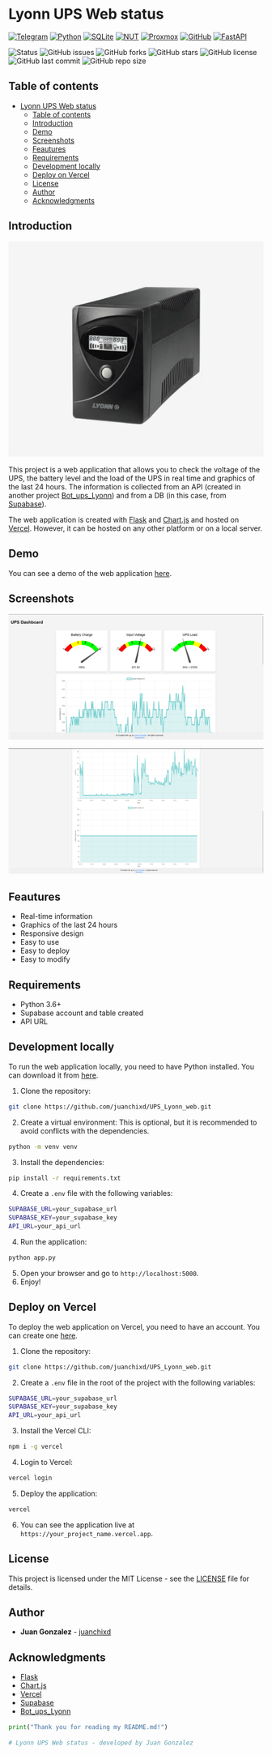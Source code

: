 # Lyonn UPS Web status

[![Telegram](https://img.shields.io/badge/Telegram-2CA5E0?style=for-the-badge&logo=telegram&logoColor=white)](https://t.me/Lyonn_UPS_bot) [![Python](https://img.shields.io/badge/Python-3776AB?style=for-the-badge&logo=python&logoColor=white)](https://www.python.org) [![SQLite](https://img.shields.io/badge/SQLite-003B57?style=for-the-badge&logo=sqlite&logoColor=white)](https://www.sqlite.org) [![NUT](https://img.shields.io/badge/NUT-000000?style=for-the-badge&logo=linux&logoColor=white)](https://networkupstools.org) [![Proxmox](https://img.shields.io/badge/Proxmox-4D4D4D?style=for-the-badge&logo=proxmox&logoColor=white)](https://www.proxmox.com) [![GitHub](https://img.shields.io/badge/GitHub-181717?style=for-the-badge&logo=github&logoColor=white)](https://github.com/juanchixd/UPS_Lyonn_web) [![FastAPI](https://img.shields.io/badge/FastAPI-009688?style=for-the-badge&logo=fastapi&logoColor=white)](https://fastapi.tiangolo.com)

![Status](https://img.shields.io/badge/Status-stable-green) ![GitHub issues](https://img.shields.io/github/issues/juanchixd/UPS_Lyonn_web) ![GitHub forks](https://img.shields.io/github/forks/juanchixd/UPS_Lyonn_web) ![GitHub stars](https://img.shields.io/github/stars/juanchixd/UPS_Lyonn_web) ![GitHub license](https://img.shields.io/github/license/juanchixd/UPS_Lyonn_web) ![GitHub last commit](https://img.shields.io/github/last-commit/juanchixd/UPS_Lyonn_web) ![GitHub repo size](https://img.shields.io/github/repo-size/juanchixd/UPS_Lyonn_web)

## Table of contents

- [Lyonn UPS Web status](#lyonn-ups-web-status)
  - [Table of contents](#table-of-contents)
  - [Introduction](#introduction)
  - [Demo](#demo)
  - [Screenshots](#screenshots)
  - [Feautures](#feautures)
  - [Requirements](#requirements)
  - [Development locally](#development-locally)
  - [Deploy on Vercel](#deploy-on-vercel)
  - [License](#license)
  - [Author](#author)
  - [Acknowledgments](#acknowledgments)

## Introduction

![Lyonn UPS Telegram Bot](img/ups.png)

This project is a web application that allows you to check the voltage of the UPS, the battery level and the load of the UPS in real time and graphics of the last 24 hours. The information is collected from an API (created in another project [Bot_ups_Lyonn](https://github.com/juanchixd/Bot_ups_Lyonn)) and from a DB (in this case, from [Supabase](https://supabase.com/)).

The web application is created with [Flask](https://flask.palletsprojects.com/en/2.0.x/) and [Chart.js](https://www.chartjs.org/) and hosted on [Vercel](https://vercel.com/). However, it can be hosted on any other platform or on a local server.

## Demo

You can see a demo of the web application [here](https://ups.juangonzalez.com.ar/).

## Screenshots

![Screenshot 1](img/screenshot1.png)

![Screenshot 2](img/screenshot2.png)

## Feautures

- Real-time information
- Graphics of the last 24 hours
- Responsive design
- Easy to use
- Easy to deploy
- Easy to modify

## Requirements

- Python 3.6+
- Supabase account and table created
- API URL

## Development locally

To run the web application locally, you need to have Python installed. You can download it from [here](https://www.python.org/downloads/).

1. Clone the repository:

```bash
git clone https://github.com/juanchixd/UPS_Lyonn_web.git
```

2. Create a virtual environment:
This is optional, but it is recommended to avoid conflicts with the dependencies.

```bash
python -m venv venv
```

3. Install the dependencies:

```bash
pip install -r requirements.txt
```

4. Create a `.env` file with the following variables:

```bash
SUPABASE_URL=your_supabase_url
SUPABASE_KEY=your_supabase_key
API_URL=your_api_url
```

4. Run the application:

```bash
python app.py
```

5. Open your browser and go to `http://localhost:5000`.
6. Enjoy!

## Deploy on Vercel

To deploy the web application on Vercel, you need to have an account. You can create one [here](https://vercel.com/signup).

1. Clone the repository:

```bash
git clone https://github.com/juanchixd/UPS_Lyonn_web.git
```

2. Create a `.env` file in the root of the project with the following variables:

```bash
SUPABASE_URL=your_supabase_url
SUPABASE_KEY=your_supabase_key
API_URL=your_api_url
```

3. Install the Vercel CLI:

```bash
npm i -g vercel
```

4. Login to Vercel:

```bash
vercel login
```

5. Deploy the application:

```bash
vercel
```

6. You can see the application live at `https://your_project_name.vercel.app`.

## License

This project is licensed under the MIT License - see the [LICENSE](LICENSE) file for details.

## Author

- **Juan Gonzalez** - [juanchixd](https://github.com/juanchixd)

## Acknowledgments

- [Flask](https://flask.palletsprojects.com/en/2.0.x/)
- [Chart.js](https://www.chartjs.org/)
- [Vercel](https://vercel.com/)
- [Supabase](https://supabase.com/)
- [Bot_ups_Lyonn](https://github.com/juanchixd/Bot_ups_Lyonn)

```python
print("Thank you for reading my README.md!")
```

```python
# Lyonn UPS Web status - developed by Juan Gonzalez
```
